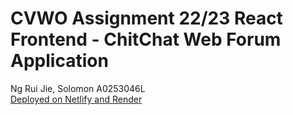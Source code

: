 # CVWO Assignment 22/23 React Frontend - ChitChat Web Forum Application
Ng Rui Jie, Solomon A0253046L\
[Deployed on Netlify and Render](https://chitchatcvwo.netlify.app/)
